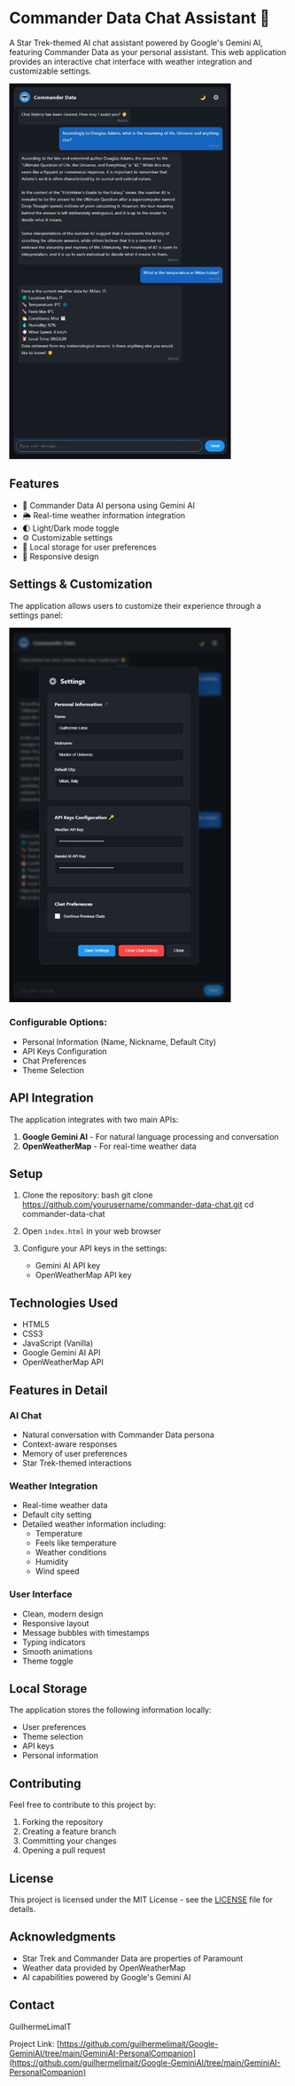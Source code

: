 # Commander Data Chat Assistant 🖖

A Star Trek-themed AI chat assistant powered by Google's Gemini AI, featuring Commander Data as your personal assistant. This web application provides an interactive chat interface with weather integration and customizable settings.

<img src="https://github.com/guilhermelimait/Google-GeminiAI/blob/main/GeminiAI-PersonalCompanion/bot.jpg?raw=true" width="400" alt="Bot Image">


## Features

- 🤖 Commander Data AI persona using Gemini AI
- 🌦️ Real-time weather information integration
- 🌓 Light/Dark mode toggle
- ⚙️ Customizable settings
- 💾 Local storage for user preferences
- 📱 Responsive design

## Settings & Customization

The application allows users to customize their experience through a settings panel:

<img src="https://github.com/guilhermelimait/Google-GeminiAI/blob/main/GeminiAI-PersonalCompanion/bot-settings.jpg?raw=true" width="400" alt="Bot Settings">


### Configurable Options:
- Personal Information (Name, Nickname, Default City)
- API Keys Configuration
- Chat Preferences
- Theme Selection

## API Integration

The application integrates with two main APIs:
1. **Google Gemini AI** - For natural language processing and conversation
2. **OpenWeatherMap** - For real-time weather data

## Setup

1. Clone the repository:
bash
git clone https://github.com/yourusername/commander-data-chat.git
cd commander-data-chat

2. Open `index.html` in your web browser

3. Configure your API keys in the settings:
   - Gemini AI API key
   - OpenWeatherMap API key

## Technologies Used

- HTML5
- CSS3
- JavaScript (Vanilla)
- Google Gemini AI API
- OpenWeatherMap API

## Features in Detail

### AI Chat
- Natural conversation with Commander Data persona
- Context-aware responses
- Memory of user preferences
- Star Trek-themed interactions

### Weather Integration
- Real-time weather data
- Default city setting
- Detailed weather information including:
  - Temperature
  - Feels like temperature
  - Weather conditions
  - Humidity
  - Wind speed

### User Interface
- Clean, modern design
- Responsive layout
- Message bubbles with timestamps
- Typing indicators
- Smooth animations
- Theme toggle

## Local Storage

The application stores the following information locally:
- User preferences
- Theme selection
- API keys
- Personal information

## Contributing

Feel free to contribute to this project by:
1. Forking the repository
2. Creating a feature branch
3. Committing your changes
4. Opening a pull request

## License

This project is licensed under the MIT License - see the [LICENSE](LICENSE) file for details.

## Acknowledgments

- Star Trek and Commander Data are properties of Paramount
- Weather data provided by OpenWeatherMap
- AI capabilities powered by Google's Gemini AI

## Contact

GuilhermeLimaIT

Project Link: [https://github.com/guilhermelimait/Google-GeminiAI/tree/main/GeminiAI-PersonalCompanion](https://github.com/guilhermelimait/Google-GeminiAI/tree/main/GeminiAI-PersonalCompanion)


